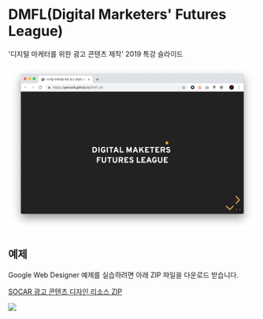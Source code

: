 # DMFL(Digital Marketers' Futures League)
'디지털 마케터를 위한 광고 콘텐츠 제작' 2019 특강 슬라이드

[![](https://raw.githubusercontent.com/yamoo9/DMFL/master/slides.png)](https://yamoo9.github.io/DMFL)

## 예제

Google Web Designer 예제를 실습하려면 아래 ZIP 파일을 다운로드 받습니다.

[SOCAR 광고 콘텐츠 디자인 리소스 ZIP](https://github.com/yamoo9/DMFL/raw/master/SOCAR__design-resource.zip)

![](https://s3.amazonaws.com/media-p.slid.es/uploads/760612/images/6382835/pasted-from-clipboard.png)
